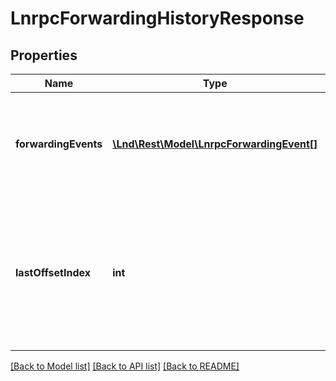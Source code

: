 # LnrpcForwardingHistoryResponse

## Properties
Name | Type | Description | Notes
------------ | ------------- | ------------- | -------------
**forwardingEvents** | [**\Lnd\Rest\Model\LnrpcForwardingEvent[]**](LnrpcForwardingEvent.md) | / A list of forwarding events from the time slice of the time series specified in the request. | [optional] 
**lastOffsetIndex** | **int** | / The index of the last time in the set of returned forwarding events. Can be used to seek further, pagination style. | [optional] 

[[Back to Model list]](../README.md#documentation-for-models) [[Back to API list]](../README.md#documentation-for-api-endpoints) [[Back to README]](../README.md)


